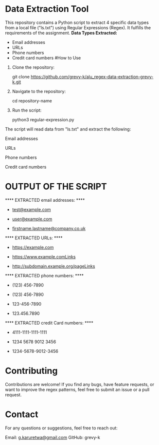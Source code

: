# Data Extraction Tool

This repository contains a Python script to extract 4 specific data types from a local file ("ls.txt") using Regular Expressions (Regex). It fulfills the requirements of the assignment.
 **Data Types Extracted:**
   - Email addresses
   - URLs
   - Phone numbers
   - Credit card numbers
#How to Use

1. Clone the repository:
  
   git clone https://github.com/grevy-k/alu_regex-data-extraction-grevy-k.git

2. Navigate to the repository:

   cd repository-name

3. Run the script:

   python3 regular-expression.py

The script will read data from "ls.txt" and extract the following:

 Email addresses

 URLs

 Phone numbers

 Credit card numbers



# OUTPUT OF THE SCRIPT


 **** EXTRACTED email addresses: ****
  - test@example.com

  - user@example.com

  - firstname.lastname@company.co.uk

 **** EXTRACTED URLs: ****
  - https://example.com

  - https://www.example.comLinks

  - http://subdomain.example.org/pageLinks

 **** EXTRACTED phone numbers: ****
  - (123) 456-7890

  - (123) 456-7890

  - 123-456-7890

  - 123.456.7890

 **** EXTRACTED credit Card numbers: ****
  - 4111-1111-1111-1111

  - 1234 5678 9012 3456

  - 1234-5678-9012-3456

# Contributing
Contributions are welcome! If you find any bugs, have feature requests, or want to improve the regex patterns, feel free to submit an issue or a pull request.
# Contact
For any questions or suggestions, feel free to reach out:

Email: g.karuretwa@gmail.com
GitHub: grevy-k
